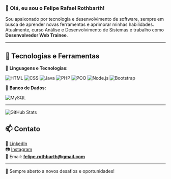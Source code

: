### 👋 Olá, eu sou o **Felipe Rafael Rothbarth**!

Sou apaixonado por tecnologia e desenvolvimento de software, sempre em busca de aprender novas ferramentas e aprimorar minhas habilidades. Atualmente, curso Análise e Desenvolvimento de Sistemas e trabalho como **Desenvolvedor Web Trainee**.

---

## 🚀 Tecnologias e Ferramentas

🔹 **Linguagens e Tecnologias:**  

![HTML](https://img.shields.io/badge/-HTML-orange?style=for-the-badge&logo=html5&logoColor=white)  ![CSS](https://img.shields.io/badge/-CSS-blue?style=for-the-badge&logo=css3&logoColor=white)  ![Java](https://img.shields.io/badge/-Java-red?style=for-the-badge&logo=java&logoColor=white)  ![PHP](https://img.shields.io/badge/-PHP-777BB4?style=for-the-badge&logo=php&logoColor=white)  ![POO](https://img.shields.io/badge/-POO-green?style=for-the-badge)  ![Node.js](https://img.shields.io/badge/-Node.js-black?style=for-the-badge&logo=node.js&logoColor=white)  ![Bootstrap](https://img.shields.io/badge/-Bootstrap-purple?style=for-the-badge&logo=bootstrap&logoColor=white)

🔹 **Banco de Dados:**  

![MySQL](https://img.shields.io/badge/-MySQL-blue?style=for-the-badge&logo=mysql&logoColor=white)

---

 ![GitHub Stats](https://github-readme-stats.vercel.app/api?username=rothibarth&show_icons=true&theme=radical)

## 📫 Contato

🔗 [LinkedIn](https://www.linkedin.com/in/felipe-rafael-rothbarth-3666a2266/)  
📷 [Instagram](https://instagram.com/feliperothbarth/)  
📧 Email: **felipe.rothbarth@gmail.com**

---

🎯 Sempre aberto a novos desafios e oportunidades!
